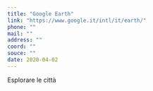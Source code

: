 ```yaml
---
title: "Google Earth"
link: "https://www.google.it/intl/it/earth/"
phone: ""
mail: ""
address: ""
coord: ""
souce: ""
date: 2020-04-02
---
```


Esplorare le città
